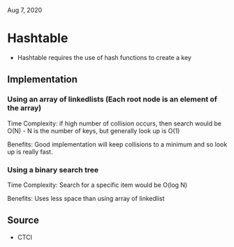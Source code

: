 Aug 7, 2020

# Hashtable
* Hashtable requires the use of hash functions to create a key


## Implementation

### Using an array of linkedlists (Each root node is an element of the array)

Time Complexity: if high number of collision occurs, then search would be O(N) - N is the number of keys, but generally look up is O(1)

Benefits: Good implementation will keep collisions to a minimum and so look up is really fast.

### Using a binary search tree
Time Complexity: Search for a specific item would be O(log N)

Benefits: Uses less space than using array of linkedlist



## Source

* CTCI